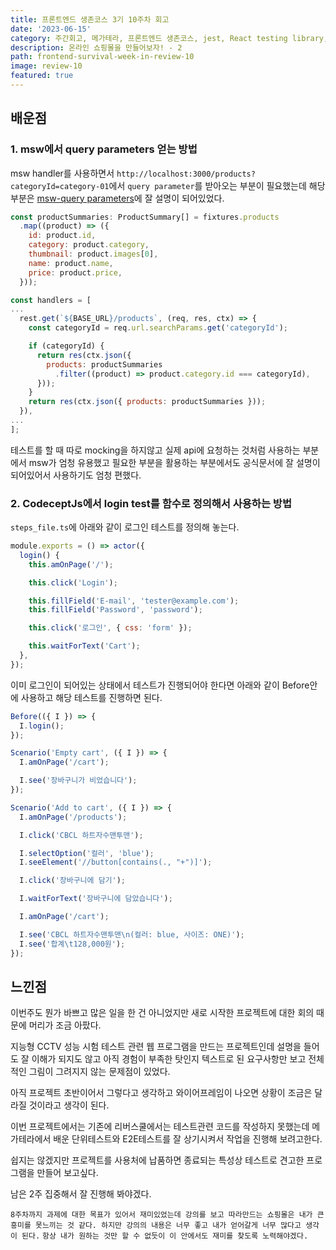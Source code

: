 ```yaml
---
title: 프론트엔드 생존코스 3기 10주차 회고
date: '2023-06-15'
category: 주간회고, 메가테라, 프론트엔드 생존코스, jest, React testing library, E2E,
description: 온라인 쇼핑몰을 만들어보자! - 2
path: frontend-survival-week-in-review-10
image: review-10
featured: true
---
```


## 배운점

### 1. msw에서 query parameters 얻는 방법

msw handler를 사용하면서 `http://localhost:3000/products?categoryId=category-01`에서 `query parameter`를 받아오는 부분이 필요했는데
해당 부분은 [msw-query parameters](https://mswjs.io/docs/recipes/query-parameters)에 잘 설명이 되어있었다.

```js
const productSummaries: ProductSummary[] = fixtures.products
  .map((product) => ({
    id: product.id,
    category: product.category,
    thumbnail: product.images[0],
    name: product.name,
    price: product.price,
  }));

const handlers = [
...
  rest.get(`${BASE_URL}/products`, (req, res, ctx) => {
    const categoryId = req.url.searchParams.get('categoryId');

    if (categoryId) {
      return res(ctx.json({
        products: productSummaries
          .filter((product) => product.category.id === categoryId),
      }));
    }
    return res(ctx.json({ products: productSummaries }));
  }),
...
];
```

테스트를 할 때 따로 mocking을 하지않고 실제 api에 요청하는 것처럼 사용하는 부분에서 msw가 엄청 유용했고 필요한 부분을 활용하는 부분에서도 공식문서에 잘 설명이 되어있어서
사용하기도 엄청 편했다.

### 2. CodeceptJs에서 login test를 함수로 정의해서 사용하는 방법

`steps_file.ts`에 아래와 같이 로그인 테스트를 정의해 놓는다.

```js
module.exports = () => actor({
  login() {
    this.amOnPage('/');

    this.click('Login');

    this.fillField('E-mail', 'tester@example.com');
    this.fillField('Password', 'password');

    this.click('로그인', { css: 'form' });

    this.waitForText('Cart');
  },
});
```

이미 로그인이 되어있는 상태에서 테스트가 진행되어야 한다면 아래와 같이 Before안에 사용하고 해당 테스트를 진행하면 된다.

```js
Before(({ I }) => {
  I.login();
});

Scenario('Empty cart', ({ I }) => {
  I.amOnPage('/cart');

  I.see('장바구니가 비었습니다');
});

Scenario('Add to cart', ({ I }) => {
  I.amOnPage('/products');

  I.click('CBCL 하트자수맨투맨');

  I.selectOption('컬러', 'blue');
  I.seeElement('//button[contains(., "+")]');

  I.click('장바구니에 담기');

  I.waitForText('장바구니에 담았습니다');

  I.amOnPage('/cart');

  I.see('CBCL 하트자수맨투맨\n(컬러: blue, 사이즈: ONE)');
  I.see('합계\t128,000원');
});
```

## 느낀점

이번주도 뭔가 바쁘고 많은 일을 한 건 아니었지만 새로 시작한 프로젝트에 대한 회의 때문에 머리가 조금 아팠다.

지능형 CCTV 성능 시험 테스트 관련 웹 프로그램을 만드는 프로젝트인데 설명을 들어도 잘 이해가 되지도 않고 아직 경험이 부족한 탓인지 텍스트로 된 요구사항만 보고 전체적인 그림이 그려지지 않는 문제점이 있었다.

아직 프로젝트 초반이어서 그렇다고 생각하고 와이어프레임이 나오면 상황이 조금은 달라질 것이라고 생각이 된다.

이번 프로젝트에서는 기존에 리버스쿨에서는 테스트관련 코드를 작성하지 못했는데 메가테라에서 배운 단위테스트와 E2E테스트를 잘 상기시켜서 작업을 진행해 보려고한다.

쉽지는 않겠지만 프로젝트를 사용처에 납품하면 종료되는 특성상 테스트로 견고한 프로그램을 만들어 보고싶다.

남은 2주 집중해서 잘 진행해 봐야겠다.

`8주차까지 과제에 대한 목표가 있어서 재미있었는데 강의를 보고 따라만드는 쇼핑몰은 내가 큰 흥미를 못느끼는 것 같다. 하지만 강의의 내용은 너무 좋고 내가 얻어갈게 너무 많다고 생각이 된다.`
`항상 내가 원하는 것만 할 수 없듯이 이 안에서도 재미를 찾도록 노력해야겠다.`
